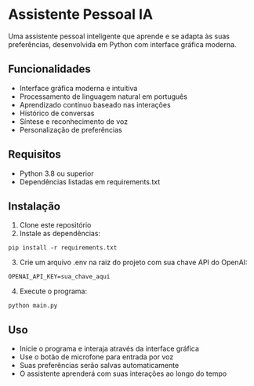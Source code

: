 # Assistente Pessoal IA

Uma assistente pessoal inteligente que aprende e se adapta às suas preferências, desenvolvida em Python com interface gráfica moderna.

## Funcionalidades

- Interface gráfica moderna e intuitiva
- Processamento de linguagem natural em português
- Aprendizado contínuo baseado nas interações
- Histórico de conversas
- Síntese e reconhecimento de voz
- Personalização de preferências

## Requisitos

- Python 3.8 ou superior
- Dependências listadas em requirements.txt

## Instalação

1. Clone este repositório
2. Instale as dependências:
```
pip install -r requirements.txt
```
3. Crie um arquivo .env na raiz do projeto com sua chave API do OpenAI:
```
OPENAI_API_KEY=sua_chave_aqui
```
4. Execute o programa:
```
python main.py
```

## Uso

- Inicie o programa e interaja através da interface gráfica
- Use o botão de microfone para entrada por voz
- Suas preferências serão salvas automaticamente
- O assistente aprenderá com suas interações ao longo do tempo

